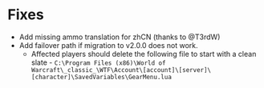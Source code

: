 # Fixes

* Add missing ammo translation for zhCN (thanks to @T3rdW)
* Add failover path if migration to v2.0.0 does not work.
  * Affected players should delete the following file to start with a clean slate - `C:\Program Files (x86)\World of Warcraft\_classic_\WTF\Account\[account]\[server]\[character]\SavedVariables\GearMenu.lua`

